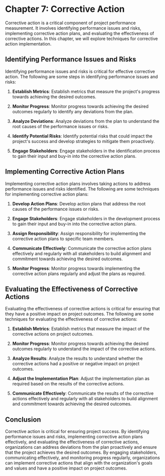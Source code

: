 Chapter 7: Corrective Action
============================

Corrective action is a critical component of project performance measurement. It involves identifying performance issues and risks, implementing corrective action plans, and evaluating the effectiveness of corrective actions. In this chapter, we will explore techniques for corrective action implementation.

Identifying Performance Issues and Risks
----------------------------------------

Identifying performance issues and risks is critical for effective corrective action. The following are some steps in identifying performance issues and risks:

1. **Establish Metrics**: Establish metrics that measure the project's progress towards achieving the desired outcomes.

2. **Monitor Progress**: Monitor progress towards achieving the desired outcomes regularly to identify any deviations from the plan.

3. **Analyze Deviations**: Analyze deviations from the plan to understand the root causes of the performance issues or risks.

4. **Identify Potential Risks**: Identify potential risks that could impact the project's success and develop strategies to mitigate them proactively.

5. **Engage Stakeholders**: Engage stakeholders in the identification process to gain their input and buy-in into the corrective action plans.

Implementing Corrective Action Plans
------------------------------------

Implementing corrective action plans involves taking actions to address performance issues and risks identified. The following are some techniques for implementing corrective action plans:

1. **Develop Action Plans**: Develop action plans that address the root causes of the performance issues or risks.

2. **Engage Stakeholders**: Engage stakeholders in the development process to gain their input and buy-in into the corrective action plans.

3. **Assign Responsibility**: Assign responsibility for implementing the corrective action plans to specific team members.

4. **Communicate Effectively**: Communicate the corrective action plans effectively and regularly with all stakeholders to build alignment and commitment towards achieving the desired outcomes.

5. **Monitor Progress**: Monitor progress towards implementing the corrective action plans regularly and adjust the plans as required.

Evaluating the Effectiveness of Corrective Actions
--------------------------------------------------

Evaluating the effectiveness of corrective actions is critical for ensuring that they have a positive impact on project outcomes. The following are some techniques for evaluating the effectiveness of corrective actions:

1. **Establish Metrics**: Establish metrics that measure the impact of the corrective actions on project outcomes.

2. **Monitor Progress**: Monitor progress towards achieving the desired outcomes regularly to understand the impact of the corrective actions.

3. **Analyze Results**: Analyze the results to understand whether the corrective actions had a positive or negative impact on project outcomes.

4. **Adjust the Implementation Plan**: Adjust the implementation plan as required based on the results of the corrective actions.

5. **Communicate Effectively**: Communicate the results of the corrective actions effectively and regularly with all stakeholders to build alignment and commitment towards achieving the desired outcomes.

Conclusion
----------

Corrective action is critical for ensuring project success. By identifying performance issues and risks, implementing corrective action plans effectively, and evaluating the effectiveness of corrective actions, organizations can address deviations from the plan proactively and ensure that the project achieves the desired outcomes. By engaging stakeholders, communicating effectively, and monitoring progress regularly, organizations can implement corrective actions that align with the organization's goals and values and have a positive impact on project outcomes.
